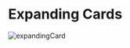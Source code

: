 # Expanding Cards
![expandingCard](https://user-images.githubusercontent.com/114183358/213872036-056f268a-e1bc-4619-ab0e-43db6c9ba6d4.png)
